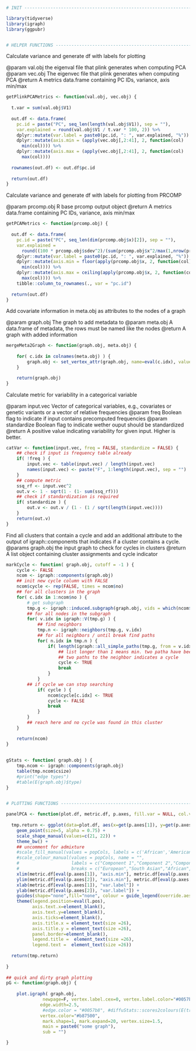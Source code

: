 

```r
# INIT --------------------------------------------------------------------

library(tidyverse)
library(igraph)
library(ggpubr)


# HELPER FUNCTIONS --------------------------------------------------------
```

Calculate variance and generate df with labels for plotting

@param val.obj the eigenval file that plink generates when computing PCA
@param vec.obj The eigenvec file that plink generates when computing PCA
@return A metrics data.frame containing PC IDs, variance, axis min/max


```r
getPlinkPCAMetrics <- function(val.obj, vec.obj) {
  
  t.var = sum(val.obj$V1)
  
  out.df <- data.frame(
    pc.id = paste("PC", seq_len(length(val.obj$V1)), sep = ""),
    var.explained = round(val.obj$V1 / t.var * 100, 2)) %>%
    dplyr::mutate(var.label = paste0(pc.id, ": ", var.explained, "%")) %>%
    dplyr::mutate(axis.min = (apply(vec.obj[,2:41], 2, function(col)
      min(col)))) %>%
    dplyr::mutate(axis.max = (apply(vec.obj[,2:41], 2, function(col)
      max(col))))
  
  rownames(out.df) <- out.df$pc.id
  
  return(out.df)
}
```

Calculate variance and generate df with labels for plotting from PRCOMP

@param prcomp.obj R base prcomp output object
@return A metrics data.frame containing PC IDs, variance, axis min/max


```r
getPCAMetrics <- function(prcomp.obj) {
  
  out.df <- data.frame(
    pc.id = paste("PC", seq_len(dim(prcomp.obj$x)[2]), sep = ""),
    var.explained =
      round((100 * prcomp.obj$sdev^2)/(sum(prcomp.obj$x^2/max(1,nrow(prcomp.obj$x) - 1))), 2)) %>%
    dplyr::mutate(var.label = paste0(pc.id, ": ", var.explained, "%")) %>%
    dplyr::mutate(axis.min = floor(apply(prcomp.obj$x, 2, function(col)
      min(col)))) %>%
    dplyr::mutate(axis.max = ceiling(apply(prcomp.obj$x, 2, function(col)
      max(col)))) %>%
    tibble::column_to_rownames(., var = "pc.id")
  
  return(out.df)
}
```

Add covariate information in meta.obj as attributes to the nodes of a graph

@param graph.obj The graph to add metadata to
@param meta.obj A data.frame of metadata, the rows must be named like the nodes
@return A graph with added information


```r
mergeMeta2Graph <- function(graph.obj, meta.obj) {
    
    for( c.idx in colnames(meta.obj) ) {
        graph.obj <- set_vertex_attr(graph.obj, name=eval(c.idx), value = meta.obj[V(graph.obj)$name, eval(c.idx)])
    }

    return(graph.obj)
}
```

Calculate metric for variability in a categorical variable

@param input.vec Vector of categorical variables, e.g., covariates or genetic variants
or a vector of relative frequencies
@param freq Boolean flag to indicate if input contains precomputed frequencies
@param standardize Boolean flag to indicate wether ouput should be standardized
@return A positive value indicating variability for given input. Higher is better.


```r
catVar <- function(input.vec, freq = FALSE, standardize = FALSE) {
    ## check if input is frequency table already
    if( !freq ) {
        input.vec <- table(input.vec) / length(input.vec)
        names(input.vec) <- paste("F", 1:length(input.vec), sep = "")
    }
    ## compute metric
    ssq_rf <- input.vec^2
    out.v <- 1 - sqrt(1 - (1- sum(ssq_rf)))
    ## check if standardization is required
    if( standardize ) {
        out.v <- out.v / (1 - (1 / sqrt(length(input.vec))))
    }
    return(out.v)
}
```

Find all clusters that contain a cycle and add an additional attribute to the
output of igraph::components that indicates if a cluster contains a cycle.
@params graph.obj the input graph to check for cycles in clusters
@return A list object containing cluster assignments and cycle indicator


```r
markCycle <- function( graph.obj, cutoff = -1 ) {
    cycle <- FALSE
    ncom <- igraph::components(graph.obj)
    ## init new cycle column with FALSE
    ncom$cycle <- rep(FALSE, times = ncom$no)
    ## for all clusters in the graph
    for( c.idx in 1:ncom$no ) {
        # get subgraph
        tmp.g <- igraph::induced.subgraph(graph.obj, vids = which(ncom$membership == c.idx))
        ## for all nodes in the subgraph
        for( v.idx in igraph::V(tmp.g) ) {
            ## find neighbors
            tmp.n <- igraph::neighbors(tmp.g, v.idx)
            ## for all neighbors / until break find paths
            for( n.idx in tmp.n ) {
                if( length(igraph::all_simple_paths(tmp.g, from = v.idx, to = n.idx, cutoff = eval(cutoff))) > 1 ) {
                    ## list longer than 1 means min. two patha have been found
                    ## two paths to the neighbor indicates a cycle
                    cycle <- TRUE
                    break
                }
            }
        ## if cycle we can stop searching
            if( cycle ) {
                ncom$cycle[c.idx] <- TRUE
                cycle <- FALSE
                break
            }
        }
        ## reach here and no cycle was found in this cluster
    }

    return(ncom)
}                                         
                                           
                                           
gStats <- function( graph.obj ) {
    tmp.ncom <- igraph::components(graph.obj)
    table(tmp.ncom$csize)
    #print("edge types")
    #table(E(graph.obj)$type)
}                                           
                                           

# PLOTTING FUNCTIONS ------------------------------------------------------

panelPCA <- function(plot.df, metric.df, p.axes, fill.var = NULL, col.var = NULL, l.pos = "none") {
  
  tmp.return <- ggplot(data=plot.df, aes(x=get(p.axes[1]), y=get(p.axes[2]), fill=get(fill.var), colour=get(col.var))) +
    geom_point(size=5, alpha = 0.75) + 
    scale_shape_manual(values=c(21, 22)) +
    theme_bw() +
    ## uncomment for admixture
    #scale_fill_manual(values = popCols, labels = c('African','American','East Asian','European','South Asian')) +
    #scale_colour_manual(values = popCols, name = "",
    #                    labels = c("Component 1","Component 2","Component 3","Component 4","Component 5"), 
    #                    breaks = c("European","South Asian","African","American","East Asian")) +
    xlim(metric.df[eval(p.axes[1]), "axis.min"], metric.df[eval(p.axes[1]), "axis.max"]) +
    ylim(metric.df[eval(p.axes[2]), "axis.min"], metric.df[eval(p.axes[2]), "axis.max"]) +
    xlab(metric.df[eval(p.axes[1]), "var.label"]) +
    ylab(metric.df[eval(p.axes[2]), "var.label"]) + 
    guides(shape="none",fill="none", colour = guide_legend(override.aes = list(size = 10))) +
    theme(legend.position=eval(l.pos), 
          axis.text.x=element_blank(),
          axis.text.y=element_blank(),
          axis.ticks=element_blank(),
          axis.title.x = element_text(size =26),
          axis.title.y = element_text(size =26),
          panel.border=element_blank(),
          legend.title =  element_text(size =26),
          legend.text =  element_text(size =26))
  
  return(tmp.return)
  
}
                                           
## quick and dirty graph plotting                                           
pG <- function(graph.obj) {
    
    plot.igraph( graph.obj,
              newpage=F, vertex.label.cex=0, vertex.label.color="#0057b8", vertex.label=V(graph.obj)$sampleID,
             edge.width=2.5,
              #edge.color = "#0057b8", #diffuStats::scores2colours(E(trio.graph)$weight, palette = colorRampPalette(c("blue", "white", "red"))),
             vertex.color="#b87500",
              mark.shape=1, mark.expand=20, vertex.size=1.5,
              main = paste0("some graph"),
              sub = "")

}
```

